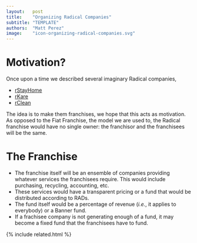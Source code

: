 ```yaml
---
layout:   post
title:    "Organizing Radical Companies"
subtitle: "TEMPLATE"
authors:  "Matt Perez"
image:    "icon-organizing-radical-companies.svg"
---
```


<div style='display:none; '>
 <p>Once upon a time we described several Radical companies. This is another motivation.</p>
</div>

<h1>Motivation?</h1>
 <p>Once upon a time we described several imaginary Radical companies,</p>
  <ul>
   <li><a href="https://radicalcompanies.com/2022/05/12/rstayhome" target="_blank">rStayHome</a></li>
   <li><a href="https://radicalcompanies.com/2022/05/13/rkare" target="_blank">rKare</a></li>
   <li><a href="https://radicalcompanies.com/2022/05/14/rclean" target="_blank">rClean</a></li>
  </ul>
 <p>The idea is to make them franchises, we hope that this acts as motivation. As opposed to the Fiat Franchise, the model we are used to, the Radical franchise would have no single owner: the franchisor and the franchisees will be the same.</p>

<h1>The Franchise</h1>
<ul>
 <li>The franchise itself will be an ensemble of companies providing whatever services the franchisees require. This would include purchasing, recycling, accounting, etc.</li>
 <li>These services would have a transparent pricing or a fund that would be distributed according to RADs.</li>
 <li>The fund itself would be a percentage of revenue (<em>i.e.</em>, it applies to everybody) or a Banner fund.</li>
 <li>If a frachisee company is not generating enough of a fund, it may become a fixed fund that the franchisees have to fund.</li>
</ul>

{% include related.html %}